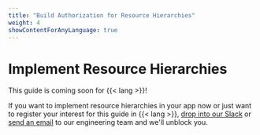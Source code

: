 ```yaml
---
title: "Build Authorization for Resource Hierarchies"
weight: 4
showContentForAnyLanguage: true
---
```


# Implement Resource Hierarchies

This guide is coming soon for {{< lang >}}!

If you want to implement resource hierarchies in your app now or just want to
register your interest for this guide in {{< lang >}}, [drop into our Slack](https://join-slack.osohq.com) or
<a href="mailto:engineering@osohq.com?subject=Data%20filtering%20support%20for%20{{< currentLanguage >}}&body=I%27m%20interested%20in%20data%20filtering%20support%20for%20{{< currentLanguage >}}">send an email</a>
to our engineering team and we'll unblock you.

